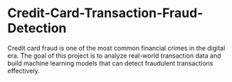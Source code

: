 # Credit-Card-Transaction-Fraud-Detection
Credit card fraud is one of the most common financial crimes in the digital era. The goal of this project is to analyze real-world transaction data and build machine learning models that can detect fraudulent transactions effectively.
